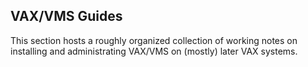 VAX/VMS Guides
--------------

This section hosts a roughly organized collection of working notes
on installing and administrating VAX/VMS on (mostly) later VAX
systems.
